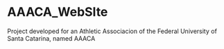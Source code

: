 # AAACA_WebSIte
 Project developed for an Athletic Associacion of the Federal University of Santa Catarina, named AAACA
